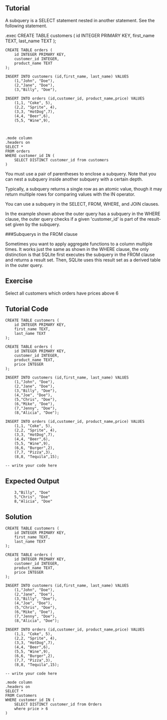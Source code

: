 Tutorial
--------
A subquery is a SELECT statement nested in another statement. See the following statement.


 .exec
    CREATE TABLE customers (
        id INTEGER PRIMARY KEY,
        first_name TEXT,
        last_name TEXT
    );

    CREATE TABLE orders (
        id INTEGER PRIMARY KEY,
        customer_id INTEGER,
        product_name TEXT
    );

    INSERT INTO customers (id,first_name, last_name) VALUES
        (1,"John", "Doe"),
        (2,"Jane", "Doe"),
        (3,"Billy", "Doe"),

    INSERT INTO orders (id,customer_id, product_name,price) VALUES
        (1,1, "Coke", 5),
        (2,2, "Sprite", 4),
        (3,3, "HotDog",7),
        (4,4, "Beer",6),
        (5,5, "Wine",9),



    .mode column
    .headers on
    SELECT *
    FROM orders
    WHERE customer_id IN (
        SELECT DISTINCT customer_id from customers
    )


You must use a pair of parentheses to enclose a subquery. Note that you can nest a subquery inside another subquery with a certain depth.

Typically, a subquery returns a single row as an atomic value, though it may return multiple rows for comparing values with the IN operator.

You can use a subquery in the SELECT, FROM, WHERE, and JOIN clauses.

In the example shown above the outer query has a subquery in the WHERE clause, the outer query checks if a given 'customer_id' is part of the result-set given by the subquery.

###Subquerys in the FROM clause

Sometimes you want to apply aggregate functions to a column multiple times. It works just the same as shown in the WHERE clause, the only distinction is that SQLite first executes the subquery in the FROM clause and returns a result set. Then, SQLite uses this result set as a derived table in the outer query.


Exercise
--------
Select all customers which orders have prices above 6

Tutorial Code
-------------
    CREATE TABLE customers (
        id INTEGER PRIMARY KEY,
        first_name TEXT,
        last_name TEXT
    );

    CREATE TABLE orders (
        id INTEGER PRIMARY KEY,
        customer_id INTEGER,
        product_name TEXT,
        price INTEGER
    );

    INSERT INTO customers (id,first_name, last_name) VALUES
        (1,"John", "Doe"),
        (2,"Jane", "Doe"),
        (3,"Billy", "Doe"),
        (4,"Joe", "Doe"),
        (5,"Chris", "Doe"),
        (6,"Mike", "Doe"),
        (7,"Jenny", "Doe"),
        (8,"Alicia", "Doe");

    INSERT INTO orders (id,customer_id, product_name,price) VALUES
        (1,1, "Coke", 5),
        (2,2, "Sprite", 4),
        (3,3, "HotDog",7),
        (4,4, "Beer",6),
        (5,5, "Wine",9),
        (6,6, "Burger",2),
        (7,7, "Pizza",3),
        (8,8, "Tequila",15);

    -- write your code here

    
Expected Output
---------------
        3,"Billy", "Doe"
        5,"Chris", "Doe"
        8,"Alicia", "Doe"

Solution
--------
    CREATE TABLE customers (
        id INTEGER PRIMARY KEY,
        first_name TEXT,
        last_name TEXT
    );

    CREATE TABLE orders (
        id INTEGER PRIMARY KEY,
        customer_id INTEGER,
        product_name TEXT,
        price INTEGER
    );

    INSERT INTO customers (id,first_name, last_name) VALUES
        (1,"John", "Doe"),
        (2,"Jane", "Doe"),
        (3,"Billy", "Doe"),
        (4,"Joe", "Doe"),
        (5,"Chris", "Doe"),
        (6,"Mike", "Doe"),
        (7,"Jenny", "Doe"),
        (8,"Alicia", "Doe");

    INSERT INTO orders (id,customer_id, product_name,price) VALUES
        (1,1, "Coke", 5),
        (2,2, "Sprite", 4),
        (3,3, "HotDog",7),
        (4,4, "Beer",6),
        (5,5, "Wine",9),
        (6,6, "Burger",2),
        (7,7, "Pizza",3),
        (8,8, "Tequila",15);

    -- write your code here

    .mode column
    .headers on
    SELECT *
    FROM Customers
    WHERE customer_id IN (
        SELECT DISTINCT customer_id from Orders
        where price > 6
    )
